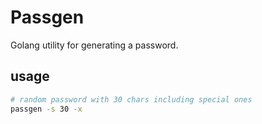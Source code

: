 # Passgen

Golang utility for generating a password.

## usage

```bash
# random password with 30 chars including special ones
passgen -s 30 -x
```
